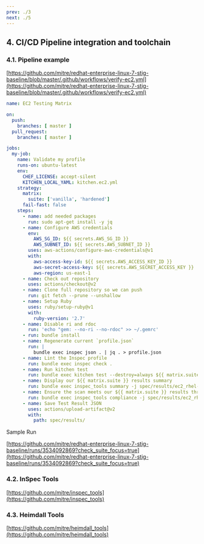```yaml
---
prev: ./3
next: ./5
---
```


## 4. CI/CD Pipeline integration and toolchain
### 4.1. Pipeline example
[https://github.com/mitre/redhat-enterprise-linux-7-stig-baseline/blob/master/.github/workflows/verify-ec2.yml](https://github.com/mitre/redhat-enterprise-linux-7-stig-baseline/blob/master/.github/workflows/verify-ec2.yml)

```yaml
name: EC2 Testing Matrix

on:
  push:
    branches: [ master ]
  pull_request:
    branches: [ master ]

jobs:
  my-job:
    name: Validate my profile
    runs-on: ubuntu-latest
    env:
      CHEF_LICENSE: accept-silent
      KITCHEN_LOCAL_YAML: kitchen.ec2.yml
    strategy:
      matrix:
        suite: ['vanilla', 'hardened']
      fail-fast: false
    steps:
      - name: add needed packages
        run: sudo apt-get install -y jq
      - name: Configure AWS credentials
        env:
          AWS_SG_ID: ${{ secrets.AWS_SG_ID }}
          AWS_SUBNET_ID: ${{ secrets.AWS_SUBNET_ID }}
        uses: aws-actions/configure-aws-credentials@v1
        with:
          aws-access-key-id: ${{ secrets.AWS_ACCESS_KEY_ID }}
          aws-secret-access-key: ${{ secrets.AWS_SECRET_ACCESS_KEY }}
          aws-region: us-east-1
      - name: Check out repository
        uses: actions/checkout@v2
      - name: Clone full repository so we can push
        run: git fetch --prune --unshallow
      - name: Setup Ruby
        uses: ruby/setup-ruby@v1
        with:
          ruby-version: '2.7'
      - name: Disable ri and rdoc
        run: 'echo "gem: --no-ri --no-rdoc" >> ~/.gemrc'
      - run: bundle install
      - name: Regenerate current `profile.json`
        run: |
          bundle exec inspec json . | jq . > profile.json
      - name: Lint the Inspec profile
        run: bundle exec inspec check .
      - name: Run kitchen test
        run: bundle exec kitchen test --destroy=always ${{ matrix.suite }}-rhel-7 || true
      - name: Display our ${{ matrix.suite }} results summary
        run: bundle exec inspec_tools summary -j spec/results/ec2_rhel-7_${{ matrix.suite }}.json --json-counts | jq .
      - name: Ensure the scan meets our ${{ matrix.suite }} results threshold
        run: bundle exec inspec_tools compliance -j spec/results/ec2_rhel-7_${{ matrix.suite }}.json -f ${{ matrix.suite }}.threshold.yml
      - name: Save Test Result JSON
        uses: actions/upload-artifact@v2
        with:
          path: spec/results/
```

Sample Run

[https://github.com/mitre/redhat-enterprise-linux-7-stig-baseline/runs/3534092869?check_suite_focus=true](https://github.com/mitre/redhat-enterprise-linux-7-stig-baseline/runs/3534092869?check_suite_focus=true)

### 4.2. InSpec Tools
[https://github.com/mitre/inspec_tools](https://github.com/mitre/inspec_tools)

### 4.3. Heimdall Tools 
[https://github.com/mitre/heimdall_tools](https://github.com/mitre/heimdall_tools)
